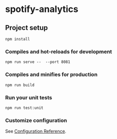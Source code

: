 # spotify-analytics

## Project setup
```
npm install
```

### Compiles and hot-reloads for development
```
npm run serve --  --port 8081
```

### Compiles and minifies for production
```
npm run build
```

### Run your unit tests
```
npm run test:unit
```

### Customize configuration
See [Configuration Reference](https://cli.vuejs.org/config/).
